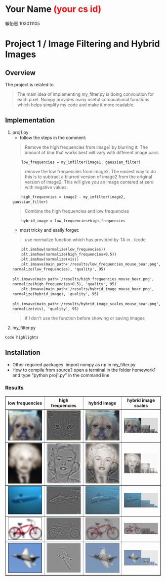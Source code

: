 # Your Name <span style="color:red">(your cs id)</span>
賴怡惠 103011105
# Project 1 / Image Filtering and Hybrid Images

## Overview
The project is related to 
> The main idea of implementing my_filter.py is doing convolution for each pixel.
> Numpy provides many useful compuational functions which helps simplify my code and make it more readable.  

## Implementation
1. proj1.py
	* follow the steps in the comment:
	> Remove the high frequencies from image1 by blurring it. The amount of blur that works best will vary with different image pairs
	```
		low_frequencies = my_imfilter(image1, gaussian_filter)
	```
	> remove the low frequencies from image2. The easiest way to do this is to subtract a blurred version of image2 from the original version of image2. This will give you an image centered at zero with negative values.
	```
		high_frequencies = image2 - my_imfilter(image2, gaussian_filter)
	```
	> Combine the high frequencies and low frequencies
	```
		hybrid_image = low_frequencies+high_frequencies
	```
	* most tricky and easily forget:
	> use normalize function which has provided by TA in ../code
	```
		plt.imshow(normalize(low_frequencies))
		plt.imshow(normalize(high_frequencies+0.5))
		plt.imshow(normalize(vis))
		plt.imsave(main_path+'/results/low_frequencies_mouse_bear.png', normalize(low_frequencies), 'quality', 95)
		plt.imsave(main_path+'/results/high_frequencies_mouse_bear.png', normalize(high_frequencies+0.5), 'quality', 95)
		plt.imsave(main_path+'/results/hybrid_image_mouse_bear.png', normalize(hybrid_image), 'quality', 95)
		plt.imsave(main_path+'/results/hybrid_image_scales_mouse_bear.png', normalize(vis), 'quality', 95)
	```
	> if I don't use the function before showing or saving images
2. my_filter.py

```
Code highlights
```

## Installation
* Other required packages.
import numpy as np in my_filter.py
* How to compile from source?
open a terminal in the folder homework1 and type "python proj1.py" in the command line 

### Results

<table border=1>
<col width="25%">
<col width="25%">
<col width="25%">
<col width="25%">
<tr>
    <th>low frequencies</th>
    <th>high frequencies</th> 
    <th>hybrid image</th>
    <th>hybrid image scales</th>
</tr>
<tr>
<td>
<img src="low_frequencies.png" width="100%"/>
</td>
<td>
<img src="high_frequencies.png"  width="100%"/>
</td>
<td>
<img src="hybrid_image.png" width="100%"/>
</td>
<td>
<img src="hybrid_image_scales.png" width="100%"/>
</td>
</tr>

<tr>
<td>
<img src="low_frequencies_einstein_marilyn.png" width="100%"/>
</td>
<td>
<img src="high_frequencies_einstein_marilyn.png"  width="100%"/>
</td>
<td>
<img src="hybrid_image_einstein_marilyn.png" width="100%"/>
</td>
<td>
<img src="hybrid_image_scales_einstein_marilyn.png" width="100%"/>
</td>
</tr>

<tr>
<td>
<img src="low_frequencies_submarine_fish.png" width="100%"/>
</td>
<td>
<img src="high_frequencies_submarine_fish.png"  width="100%"/>
</td>
<td>
<img src="hybrid_image_submarine_fish.png" width="100%"/>
</td>
<td>
<img src="hybrid_image_scales_submarine_fish.png" width="100%"/>
</td>
</tr>

<tr>
<td>
<img src="low_frequencies_bicycle_motorcycle.png" width="100%"/>
</td>
<td>
<img src="high_frequencies_bicycle_motorcycle.png"  width="100%"/>
</td>
<td>
<img src="hybrid_image_bicycle_motorcycle.png" width="100%"/>
</td>
<td>
<img src="hybrid_image_scales_bicycle_motorcycle.png" width="100%"/>
</td>
</tr>

<tr>
<td>
<img src="low_frequencies_plane_bird.png" width="100%"/>
</td>
<td>
<img src="high_frequencies_plane_bird.png"  width="100%"/>
</td>
<td>
<img src="hybrid_image_plane_bird.png" width="100%"/>
</td>
<td>
<img src="hybrid_image_scales_plane_bird.png" width="100%"/>
</td>
</tr>
</table>
